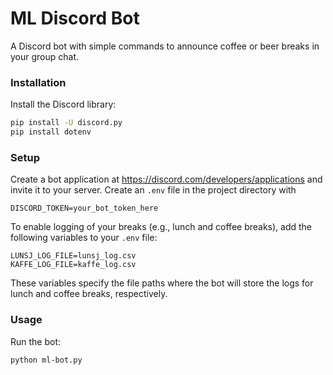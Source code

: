 # ML Discord Bot

A Discord bot with simple commands to announce coffee or beer breaks in your group chat.

### Installation

Install the Discord library:

```bash
pip install -U discord.py
pip install dotenv
```

### Setup

Create a bot application at https://discord.com/developers/applications and invite it to your server. 
Create an `.env` file in the project directory with 

```
DISCORD_TOKEN=your_bot_token_here
```
To enable logging of your breaks (e.g., lunch and coffee breaks), add the following variables to your `.env` file:

```
LUNSJ_LOG_FILE=lunsj_log.csv
KAFFE_LOG_FILE=kaffe_log.csv
```

These variables specify the file paths where the bot will store the logs for lunch and coffee breaks, respectively.

### Usage

Run the bot:

```bash
python ml-bot.py
```


